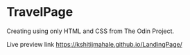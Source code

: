 # TravelPage
Creating using only HTML and CSS from The Odin Project.

Live preview link
https://kshitijmahale.github.io/LandingPage/
